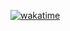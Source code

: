 [![wakatime](https://wakatime.com/badge/github/OB1LAB/AltroMonBuildLauncher.svg)](https://wakatime.com/badge/github/OB1LAB/AltroMonBuildLauncher)
